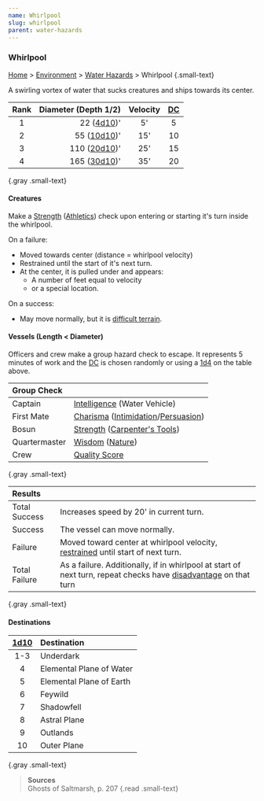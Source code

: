 ```yaml
---
name: Whirlpool
slug: whirlpool
parent: water-hazards
---
```

### Whirlpool
[Home](dm-operations-center) > [Environment](environment) > [Water Hazards](water-hazards) > Whirlpool {.small-text}

A swirling vortex of water that sucks creatures and ships towards its center.

| Rank   | Diameter (Depth 1/2)                       | Velocity   | [DC](difficulty-class) |
| :----: | -----------------------------------------: | :--------: | :--: |
|   1    |                 22 ([4d10](/roll/4d10))'   |     5'     |  5   |
|   2    |                55 ([10d10](/roll/10d10))'  |    15'     |  10  |
|   3    |               110 ([20d10](/roll/20d10))'  |    25'     |  15  |
|   4    |                165 ([30d10](/roll/30d10))' |    35'     |  20  |
{.gray .small-text}

#### Creatures
Make a [Strength](strength) ([Athletics](athletics)) check upon entering or starting it's turn inside the whirlpool.

On a failure:
- Moved towards center (distance = whirlpool velocity)
- Restrained until the start of it's next turn.
- At the center, it is pulled under and appears:
    - A number of feet equal to velocity
    - or a special location.

On a success:
- May move normally, but it is [difficult terrain](difficult-terrain).

#### Vessels (Length < Diameter)
Officers and crew make a group hazard check to escape. It represents 5 minutes of work and the [DC](difficulty-class) is chosen randomly or using a [1d4](/roll/1d4) on the table above.

| Group Check                                                                                   ||
| :-------------- | :--------------------------------------------------------------------------- |
| Captain         | [Intelligence](intelligence) (Water Vehicle)               |
| First Mate      | [Charisma](charisma) ([Intimidation](intimidation)/[Persuasion](persuasion)) |
| Bosun           | [Strength](strength) ([Carpenter's Tools](carpenters-tools))                 |
| Quartermaster   | [Wisdom](wisdom) ([Nature](nature))                                          |
| Crew            | [Quality Score](quality-score)                                               |
{.gray .small-text}

| Results                                                                                                      ||
| :------------ | :-------------------------------------------------------------------------------------------- |
| Total Success | Increases speed by 20' in current turn.                                                       |
| Success       | The vessel can move normally.                                                                 |
| Failure       | Moved toward center at whirlpool velocity, [restrained](restrained) until start of next turn. |
| Total Failure | As a failure. Additionally, if in whirlpool at start of next turn, repeat checks have [disadvantage](advantage-and-disadvantage) on that turn |
{.gray .small-text}

#### Destinations
| [1d10](/roll/1d10) | Destination |
| :---: | :----------------------- |
|  1-3  | Underdark                |
|   4   | Elemental Plane of Water |
|   5   | Elemental Plane of Earth |
|   6   | Feywild                  |
|   7   | Shadowfell               |
|   8   | Astral Plane             |
|   9   | Outlands                 |
|  10   | Outer Plane              |
{.gray .small-text}

> **Sources** <br/>
> Ghosts of Saltmarsh, p. 207
{.read .small-text}

